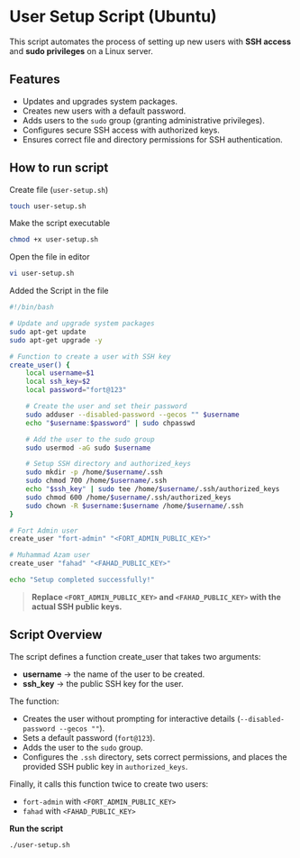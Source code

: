 # User Setup Script (Ubuntu)

This script automates the process of setting up new users with **SSH access** and **sudo privileges** on a Linux server.  

## Features
- Updates and upgrades system packages.
- Creates new users with a default password.
- Adds users to the `sudo` group (granting administrative privileges).
- Configures secure SSH access with authorized keys.
- Ensures correct file and directory permissions for SSH authentication.

## How to run script

Create file (`user-setup.sh`)

```bash
touch user-setup.sh
```

Make the script executable

```bash
chmod +x user-setup.sh
```
Open the file in editor

```bash
vi user-setup.sh
```
Added the Script in the file

```bash
#!/bin/bash

# Update and upgrade system packages
sudo apt-get update
sudo apt-get upgrade -y

# Function to create a user with SSH key
create_user() {
    local username=$1
    local ssh_key=$2
    local password="fort@123"

    # Create the user and set their password
    sudo adduser --disabled-password --gecos "" $username
    echo "$username:$password" | sudo chpasswd

    # Add the user to the sudo group
    sudo usermod -aG sudo $username

    # Setup SSH directory and authorized_keys
    sudo mkdir -p /home/$username/.ssh
    sudo chmod 700 /home/$username/.ssh
    echo "$ssh_key" | sudo tee /home/$username/.ssh/authorized_keys
    sudo chmod 600 /home/$username/.ssh/authorized_keys
    sudo chown -R $username:$username /home/$username/.ssh
}

# Fort Admin user
create_user "fort-admin" "<FORT_ADMIN_PUBLIC_KEY>"

# Muhammad Azam user
create_user "fahad" "<FAHAD_PUBLIC_KEY>"

echo "Setup completed successfully!"
```

> **Replace `<FORT_ADMIN_PUBLIC_KEY>` and `<FAHAD_PUBLIC_KEY>` with the actual SSH public keys.**

## Script Overview

The script defines a function create_user that takes two arguments:

- **username** → the name of the user to be created.
- **ssh_key** → the public SSH key for the user.

The function:
- Creates the user without prompting for interactive details (`--disabled-password --gecos ""`).
- Sets a default password (`fort@123`).
- Adds the user to the `sudo` group.
- Configures the `.ssh` directory, sets correct permissions, and places the provided SSH public key in `authorized_keys`.

Finally, it calls this function twice to create two users:
- `fort-admin` with `<FORT_ADMIN_PUBLIC_KEY>`
- `fahad` with `<FAHAD_PUBLIC_KEY>`

**Run the script**

```bash
./user-setup.sh
```
